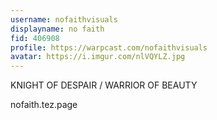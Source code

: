 ```yaml
---
username: nofaithvisuals
displayname: no faith
fid: 406908
profile: https://warpcast.com/nofaithvisuals
avatar: https://i.imgur.com/nlVQYLZ.jpg
---
```

KNIGHT OF DESPAIR / WARRIOR OF BEAUTY  
  
nofaith.tez.page  
